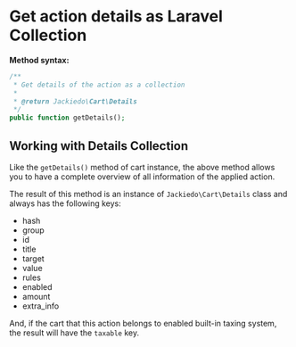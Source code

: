 # Get action details as Laravel Collection
**Method syntax:**

```php
/**
 * Get details of the action as a collection
 *
 * @return Jackiedo\Cart\Details
 */
public function getDetails();
```

## Working with Details Collection
Like the `getDetails()` method of cart instance, the above method allows you to have a complete overview of all information of the applied action.

The result of this method is an instance of `Jackiedo\Cart\Details` class and always has the following keys:

- hash
- group
- id
- title
- target
- value
- rules
- enabled
- amount
- extra_info

And, if the cart that this action belongs to enabled built-in taxing system, the result will have the `taxable` key.

